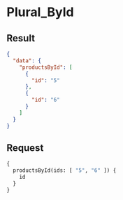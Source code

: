 # Plural_ById

## Result

```json
{
  "data": {
    "productsById": [
      {
        "id": "5"
      },
      {
        "id": "6"
      }
    ]
  }
}
```

## Request

```graphql
{
  productsById(ids: [ "5", "6" ]) {
    id
  }
}
```

